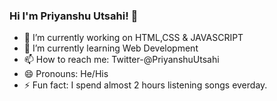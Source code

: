 ### Hi I'm Priyanshu Utsahi! 👋





- 🔭 I’m currently working on HTML,CSS & JAVASCRIPT
- 🌱 I’m currently learning Web Development
- 📫 How to reach me: Twitter-@PriyanshuUtsahi
- 😄 Pronouns: He/His
- ⚡ Fun fact: I spend almost 2 hours listening songs everday.

